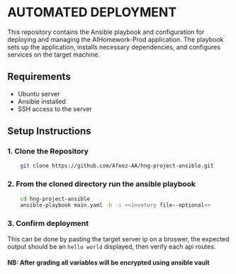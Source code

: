 # AUTOMATED DEPLOYMENT

This repository contains the Ansible playbook and configuration for deploying and managing the AIHomework-Prod application. The playbook sets up the application, installs necessary dependencies, and configures services on the target machine.

## Requirements

- Ubuntu server
- Ansible installed
- SSH access to the server

## Setup Instructions

### 1. Clone the Repository
```bash
    git clone https://github.com/Afeez-AA/hng-project-ansible.git
```
### 2. From the cloned directory run the ansible playbook
```bash
    cd hng-project-ansible
    ansible-playbook main.yaml -b -i <<invetory file--optional>>
```
### 3. Confirm deployment
 This can be done by pasting the target server ip on a broswer, the expected output should be an `hello world` displayed, then verify each api routes.

 #### NB: After grading all variables will be encrypted using ansible vault
